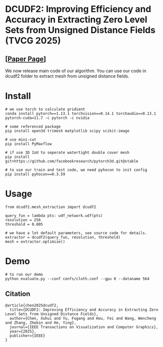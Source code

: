 # DCUDF2: Improving Efficiency and Accuracy in Extracting Zero Level Sets from Unsigned Distance Fields (TVCG 2025)
## [<a href="https://arxiv.org/abs/2408.17284" target="_blank">Paper Page</a>]

We now release main code of our algorithm. 
You can use our code in dcudf2 folder to extract mesh from unsigned distance fields.


# Install
    # we use torch to calculate gridient
    conda install pytorch==1.13.1 torchvision==0.14.1 torchaudio==0.13.1 pytorch-cuda=11.7 -c pytorch -c nvidia

    # some referenced package
    pip install open3d trimesh matplotlib scipy scikit-image

    # use mini-cut 
    pip install PyMaxflow

    # if use 3D IoU to seperate watertight double cover mesh
    pip install git+https://github.com/facebookresearch/pytorch3d.git@stable

    # to use our train and test code, we need pyhocon to init config
    pip install pyhocon==0.3.59

# Usage
    from dcudf2.mesh_extraction import dcudf2

    query_fun = lambda pts: udf_network.udf(pts)
    resolution = 256
    threshold = 0.005

    # we have a lot default parameters, see source code for details.
    extractor = dcudf2(query_fun, resolution, threshold)
    mesh = extractor.optimize()

# Demo
    # to run our demo
    python evaluate.py --conf confs/cloth.conf --gpu 0 --dataname 564



## Citation
```
@article{chen2025dcudf2,
  title={DCUDF2: Improving Efficiency and Accuracy in Extracting Zero Level Sets from Unsigned Distance Fields},
  author={Chen, Xuhui and Yu, Fugang and Hou, Fei and Wang, Wencheng and Zhang, Zhebin and He, Ying},
  journal={IEEE Transactions on Visualization and Computer Graphics},
  year={2025},
  publisher={IEEE}
}
```

